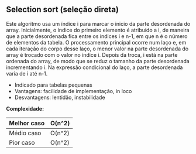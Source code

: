 ## Selection sort (seleção direta)
Este algoritmo usa um índice i para marcar o inicio da parte desordenada do array. Inicialmente, o índice do primeiro elemento é atribuído a i, de maneira que a parte desordenada fica entre os índices i e n-1, em que n é o número de elementos da tabela. O processamento principal ocorre num laço e, em cada iteração do corpo desse laço, o menor valor na parte desordenada do array é trocado com o valor no índice i. Depois da troca, i está na parte ordenada do array, de modo que se reduz o tamanho da parte desordenada incrementando i. Na expressão condicional do laço, a parte desordenada varia de i até n-1.

- Indicado para tabelas pequenas
- Vantagens: facilidade de implementação, in loco
- Desvantagens: lentidão, instabilidade

**Complexidade:** 

| Melhor caso | O(n^2) |
| --- | --- |
| Médio caso | O(n^2) |
| Pior caso | O(n^2) |